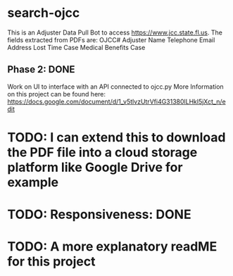 # search-ojcc

This is an Adjuster Data Pull Bot to access https://www.jcc.state.fl.us.
The fields extracted from PDFs are:
OJCC#
Adjuster Name
Telephone
Email Address
Lost Time Case
Medical Benefits Case

## Phase 2: DONE
Work on UI to interface with an API connected to ojcc.py
More Information on this project can be found here:
https://docs.google.com/document/d/1_v5tlvzUtrVfi4G31380lLHkl5jXct_n/edit

# TODO: I can extend this to download the PDF file into a cloud storage platform like Google Drive for example
# TODO: Responsiveness: DONE

# TODO: A more explanatory readME for this project
